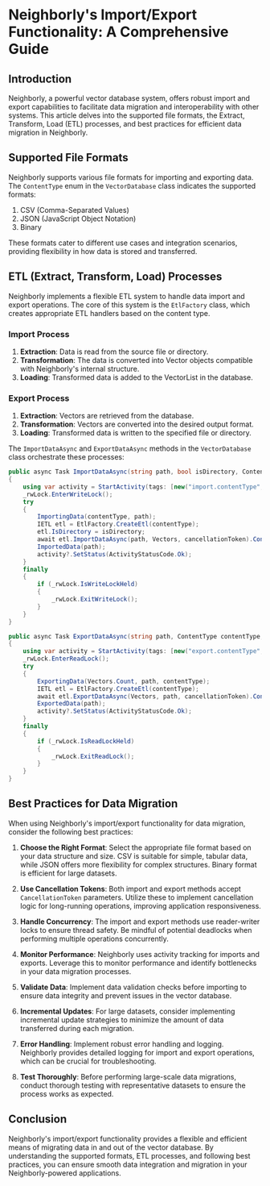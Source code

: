 # Neighborly's Import/Export Functionality: A Comprehensive Guide

## Introduction

Neighborly, a powerful vector database system, offers robust import and export capabilities to facilitate data migration and interoperability with other systems. This article delves into the supported file formats, the Extract, Transform, Load (ETL) processes, and best practices for efficient data migration in Neighborly.

## Supported File Formats

Neighborly supports various file formats for importing and exporting data. The `ContentType` enum in the `VectorDatabase` class indicates the supported formats:

1. CSV (Comma-Separated Values)
2. JSON (JavaScript Object Notation)
3. Binary

These formats cater to different use cases and integration scenarios, providing flexibility in how data is stored and transferred.

## ETL (Extract, Transform, Load) Processes

Neighborly implements a flexible ETL system to handle data import and export operations. The core of this system is the `EtlFactory` class, which creates appropriate ETL handlers based on the content type.

### Import Process

1. **Extraction**: Data is read from the source file or directory.
2. **Transformation**: The data is converted into Vector objects compatible with Neighborly's internal structure.
3. **Loading**: Transformed data is added to the VectorList in the database.

### Export Process

1. **Extraction**: Vectors are retrieved from the database.
2. **Transformation**: Vectors are converted into the desired output format.
3. **Loading**: Transformed data is written to the specified file or directory.

The `ImportDataAsync` and `ExportDataAsync` methods in the `VectorDatabase` class orchestrate these processes:

```csharp
public async Task ImportDataAsync(string path, bool isDirectory, ContentType contentType, CancellationToken cancellationToken = default)
{
    using var activity = StartActivity(tags: [new("import.contentType", contentType), new("import.isDirectory", isDirectory)]);
    _rwLock.EnterWriteLock();
    try
    {
        ImportingData(contentType, path);
        IETL etl = EtlFactory.CreateEtl(contentType);
        etl.IsDirectory = isDirectory;
        await etl.ImportDataAsync(path, Vectors, cancellationToken).ConfigureAwait(false);
        ImportedData(path);
        activity?.SetStatus(ActivityStatusCode.Ok);
    }
    finally
    {
        if (_rwLock.IsWriteLockHeld)
        {
            _rwLock.ExitWriteLock();
        }
    }
}

public async Task ExportDataAsync(string path, ContentType contentType, CancellationToken cancellationToken = default)
{
    using var activity = StartActivity(tags: [new("export.contentType", contentType)]);
    _rwLock.EnterReadLock();
    try
    {
        ExportingData(Vectors.Count, path, contentType);
        IETL etl = EtlFactory.CreateEtl(contentType);
        await etl.ExportDataAsync(Vectors, path, cancellationToken).ConfigureAwait(false);
        ExportedData(path);
        activity?.SetStatus(ActivityStatusCode.Ok);
    }
    finally
    {
        if (_rwLock.IsReadLockHeld)
        {
            _rwLock.ExitReadLock();
        }
    }
}
```

## Best Practices for Data Migration

When using Neighborly's import/export functionality for data migration, consider the following best practices:

1. **Choose the Right Format**: Select the appropriate file format based on your data structure and size. CSV is suitable for simple, tabular data, while JSON offers more flexibility for complex structures. Binary format is efficient for large datasets.

2. **Use Cancellation Tokens**: Both import and export methods accept `CancellationToken` parameters. Utilize these to implement cancellation logic for long-running operations, improving application responsiveness.

3. **Handle Concurrency**: The import and export methods use reader-writer locks to ensure thread safety. Be mindful of potential deadlocks when performing multiple operations concurrently.

4. **Monitor Performance**: Neighborly uses activity tracking for imports and exports. Leverage this to monitor performance and identify bottlenecks in your data migration processes.

5. **Validate Data**: Implement data validation checks before importing to ensure data integrity and prevent issues in the vector database.

6. **Incremental Updates**: For large datasets, consider implementing incremental update strategies to minimize the amount of data transferred during each migration.

7. **Error Handling**: Implement robust error handling and logging. Neighborly provides detailed logging for import and export operations, which can be crucial for troubleshooting.

8. **Test Thoroughly**: Before performing large-scale data migrations, conduct thorough testing with representative datasets to ensure the process works as expected.

## Conclusion

Neighborly's import/export functionality provides a flexible and efficient means of migrating data in and out of the vector database. By understanding the supported formats, ETL processes, and following best practices, you can ensure smooth data integration and migration in your Neighborly-powered applications.
